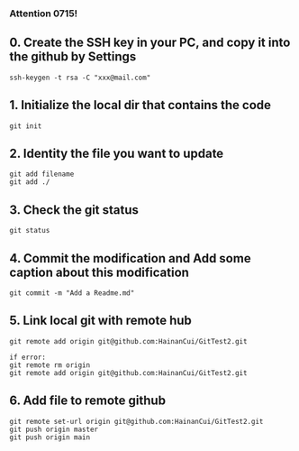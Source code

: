 
### Attention 0715!

## 0. Create the SSH key in your PC, and copy it into the github by Settings
    ssh-keygen -t rsa -C "xxx@mail.com"

## 1. Initialize the local dir that contains the code
    git init

## 2. Identity the file you want to update
    git add filename 
    git add ./

## 3. Check the git status
    git status

## 4. Commit the modification and Add some caption about this modification
    git commit -m "Add a Readme.md"

## 5. Link local git with remote hub
    git remote add origin git@github.com:HainanCui/GitTest2.git

    if error:
    git remote rm origin
    git remote add origin git@github.com:HainanCui/GitTest2.git

## 6. Add file to remote github
    git remote set-url origin git@github.com:HainanCui/GitTest2.git
    git push origin master
    git push origin main